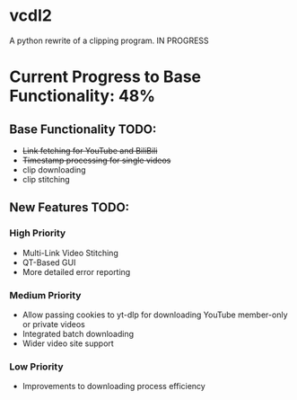 # vcdl2
A python rewrite of a clipping program. IN PROGRESS

# Current Progress to Base Functionality: 48%

## Base Functionality TODO:
- ~~Link fetching for YouTube and BiliBili~~
- ~~Timestamp processing for single videos~~
- clip downloading
- clip stitching 

## New Features TODO:

### High Priority

- Multi-Link Video Stitching
- QT-Based GUI
- More detailed error reporting

### Medium Priority

- Allow passing cookies to yt-dlp for downloading YouTube member-only or private videos
- Integrated batch downloading
- Wider video site support

### Low Priority

- Improvements to downloading process efficiency
